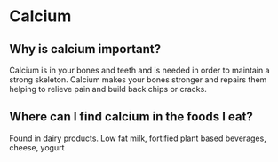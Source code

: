# Calcium

## Why is calcium important?
Calcium is in your bones and teeth and is needed in order to maintain a strong skeleton. Calcium makes your bones stronger and repairs them helping to 
relieve pain and build back chips or cracks.

## Where can I find calcium in the foods I eat?
Found in dairy products. Low fat milk, fortified plant based beverages, cheese, yogurt
